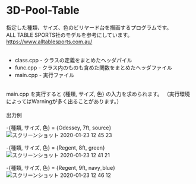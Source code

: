 # 3D-Pool-Table
指定した種類、サイズ、色のビリヤード台を描画するプログラムです。
<br />
ALL TABLE SPORTS社のモデルを参考にしています。
<br />
https://www.alltablesports.com.au/  
<br />
- class.cpp - クラスの定義をまとめたヘッダパイル  
- func.cpp - クラス内のものも含めた関数をまとめたヘッダファイル  
- main.cpp - 実行ファイル  
<br />
main.cpp を実行すると {種類, サイズ, 色} の入力を求められます。    
（実行環境によってはWarningが多く出ることがあります。）
<br />
<br />
出力例  

-{種類, サイズ, 色} = {Odessey, 7ft, source}
![スクリーンショット 2020-01-23 12 45 23](https://user-images.githubusercontent.com/48121881/72955133-42255b80-3dde-11ea-986d-801abfbb277f.png)

-{種類, サイズ, 色} = {Regent, 8ft, green}
![スクリーンショット 2020-01-23 12 41 21](https://user-images.githubusercontent.com/48121881/72955028-db07a700-3ddd-11ea-9ac5-13661624551f.png)

-{種類, サイズ, 色} = {Regent, 9ft, navy_blue}
![スクリーンショット 2020-01-23 12 46 12](https://user-images.githubusercontent.com/48121881/72955174-5cf7d000-3dde-11ea-9243-55f80886b93b.png) 



